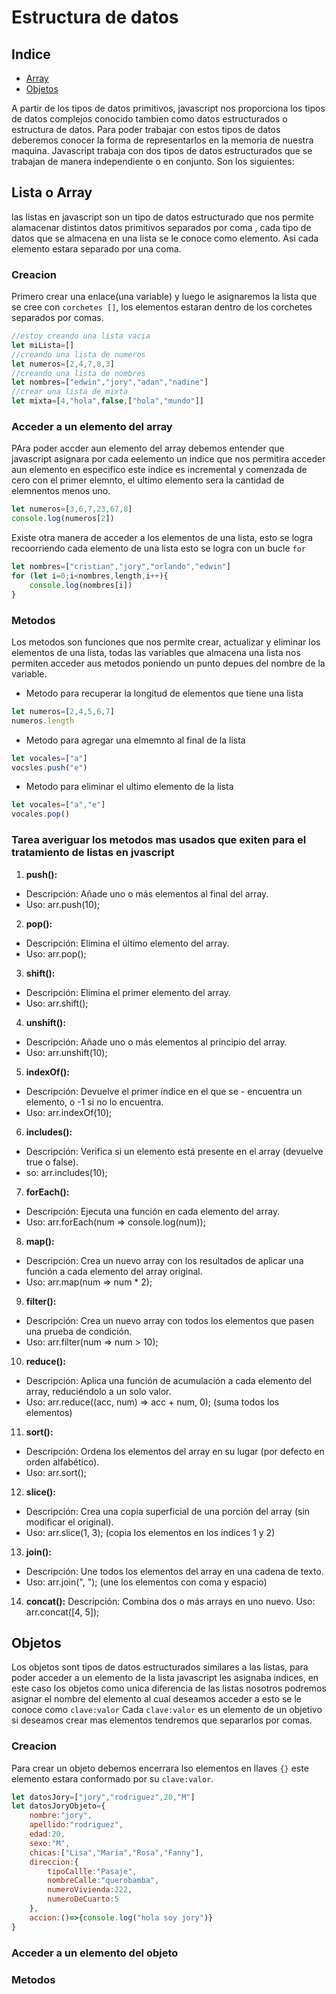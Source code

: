 # Estructura de datos
## Indice
- [Array](#lista-o-array)
- [Objetos](#objetos)

A partir de los tipos de datos primitivos, javascript nos proporciona los tipos de datos complejos conocido tambien como datos estructurados o estructura de datos.
Para poder trabajar con estos tipos de datos deberemos conocer la forma de representarlos en la memoria de nuestra maquina.
Javascript trabaja con dos tipos de datos estructurados que se trabajan de manera independiente o en conjunto.
Son los siguientes:

## Lista o Array
las listas en javascript son un tipo de datos estructurado que nos permite alamacenar distintos datos primitivos separados por coma , cada tipo de datos que se almacena en una lista se le conoce como elemento. Asi cada elemento estara separado por una coma.
### Creacion
Primero crear una enlace(una variable) y luego le asignaremos la lista que se cree con `corchetes []`, los elementos estaran dentro de los corchetes separados por comas.
```js
//estoy creando una lista vacia
let miLista=[]
//creando una lista de numeros
let numeros=[2,4,7,8,3]
//creando una lista de nombres
let nombres=["edwin","jory","adan","nadine"]
//crear una lista de mixta
let mixta=[4,"hola",false,["hola","mundo"]]
```
### Acceder a un elemento del array
PAra poder accder aun elemento del array debemos entender que javascript asignara por cada eelemento un indice que nos permitira acceder  aun elemento en especifico este indice es incremental y comenzada de cero con el primer elemnto, el ultimo elemento sera la cantidad de elemnentos menos uno.
```js
let numeros=[3,6,7,23,67,8]
console.log(numeros[2])
```
Existe otra manera de acceder a los elementos de una lista, esto se logra recoorriendo cada elemento de una lista esto se logra con un bucle `for`
```js
let nombres=["cristian","jory","orlando","edwin"]
for (let i=0;i<nombres,length,i++){
    console.log(nombres[i])
}
```
### Metodos
Los metodos son funciones que nos permite crear, actualizar y eliminar los elementos de una lista, todas las variables que almacena una lista nos permiten acceder aus metodos poniendo un punto depues del nombre de la variable.
- Metodo para recuperar la longitud de elementos que tiene una lista
```js
let numeros=[2,4,5,6,7]
numeros.length
```
- Metodo para agregar una elmemnto al final de la lista
```js
let vocales=["a"]
vocsles.push("e")
```
- Metodo para eliminar el ultimo elemento de la lista
```js
let vocales=["a","e"]
vocales.pop()
```

### Tarea averiguar los metodos mas usados que  exiten para el tratamiento de listas en jvascript
1. **push():**
- Descripción: Añade uno o más elementos al final del array.
- Uso: arr.push(10);
2. **pop():**
- Descripción: Elimina el último elemento del array.
- Uso: arr.pop();
3. **shift():**
- Descripción: Elimina el primer elemento del array.
- Uso: arr.shift();
4. **unshift():**
- Descripción: Añade uno o más elementos al principio del array.
- Uso: arr.unshift(10);
5. **indexOf():**
- Descripción: Devuelve el primer índice en el que se - encuentra un elemento, o -1 si no lo encuentra.
- Uso: arr.indexOf(10);
6. **includes():**
- Descripción: Verifica si un elemento está presente en el array (devuelve true o false).
- so: arr.includes(10);
7. **forEach():**
- Descripción: Ejecuta una función en cada elemento del array.
- Uso: arr.forEach(num => console.log(num));
8. **map():**
- Descripción: Crea un nuevo array con los resultados de aplicar una función a cada elemento del array original.
- Uso: arr.map(num => num * 2);
9. **filter():**
- Descripción: Crea un nuevo array con todos los elementos que pasen una prueba de condición.
- Uso: arr.filter(num => num > 10);
10. **reduce():**
- Descripción: Aplica una función de acumulación a cada elemento del array, reduciéndolo a un solo valor.
- Uso: arr.reduce((acc, num) => acc + num, 0); (suma todos los elementos)
11. **sort():**
- Descripción: Ordena los elementos del array en su lugar (por defecto en orden alfabético).
- Uso: arr.sort();
12. **slice():**
- Descripción: Crea una copia superficial de una porción del array (sin modificar el original).
- Uso: arr.slice(1, 3); (copia los elementos en los índices 1 y 2)
13. **join():**
- Descripción: Une todos los elementos del array en una cadena de texto.
- Uso: arr.join(", "); (une los elementos con coma y espacio)
14. **concat():**
Descripción: Combina dos o más arrays en uno nuevo.
Uso: arr.concat([4, 5]);
## Objetos
Los objetos sont tipos de datos estructurados similares a las listas, para poder acceder a un elemento de la lista javascript les asignaba indices, en este caso los objetos como unica diferencia de las listas nosotros  podremos asignar el nombre del elemento al cual deseamos acceder a esto se le conoce como `clave:valor`
Cada `clave:valor` es un elemento de un objetivo si deseamos crear mas elementos tendremos que separarlos por comas. 
### Creacion
Para crear un objeto  debemos encerrara lso elementos en llaves `{}` este elemento estara conformado por su `clave:valor`.
```js
let datosJory=["jory","rodriguez",20,"M"]
let datosJoryObjeto={
    nombre:"jory",
    apellido:"rodriguez",
    edad:20,
    sexo:"M",
    chicas:["Lisa","Maria","Rosa","Fanny"],
    direccion:{
        tipoCallle:"Pasaje",
        nombreCalle:"querobamba",
        numeroVivienda:222,
        numeroDeCuarto:5
    },
    accion:()=>{console.log("hola soy jory")}
}
````
### Acceder a un elemento del objeto
### Metodos 